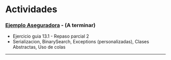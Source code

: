 # Actividades

### [Ejemplo Aseguradora](https://github.com/Nanodev01/Actividades/tree/main/SeguroAuto) - (A terminar)
- Ejercicio guia 13.1  - Repaso parcial 2
- Serializacion, BinarySearch, Exceptions (personalizadas), Clases Abstractas, Uso de colas
----
